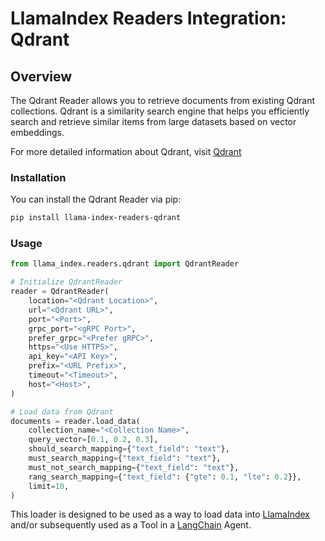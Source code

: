 # LlamaIndex Readers Integration: Qdrant

## Overview

The Qdrant Reader allows you to retrieve documents from existing Qdrant collections. Qdrant is a similarity search engine that helps you efficiently search and retrieve similar items from large datasets based on vector embeddings.

For more detailed information about Qdrant, visit [Qdrant](qdrant.io)

### Installation

You can install the Qdrant Reader via pip:

```bash
pip install llama-index-readers-qdrant
```

### Usage

```python
from llama_index.readers.qdrant import QdrantReader

# Initialize QdrantReader
reader = QdrantReader(
    location="<Qdrant Location>",
    url="<Qdrant URL>",
    port="<Port>",
    grpc_port="<gRPC Port>",
    prefer_grpc="<Prefer gRPC>",
    https="<Use HTTPS>",
    api_key="<API Key>",
    prefix="<URL Prefix>",
    timeout="<Timeout>",
    host="<Host>",
)

# Load data from Qdrant
documents = reader.load_data(
    collection_name="<Collection Name>",
    query_vector=[0.1, 0.2, 0.3],
    should_search_mapping={"text_field": "text"},
    must_search_mapping={"text_field": "text"},
    must_not_search_mapping={"text_field": "text"},
    rang_search_mapping={"text_field": {"gte": 0.1, "lte": 0.2}},
    limit=10,
)
```

This loader is designed to be used as a way to load data into
[LlamaIndex](https://github.com/run-llama/llama_index/tree/main/llama_index) and/or subsequently
used as a Tool in a [LangChain](https://github.com/hwchase17/langchain) Agent.
